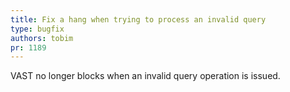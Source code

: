 ```yaml
---
title: Fix a hang when trying to process an invalid query
type: bugfix
authors: tobim
pr: 1189
---
```


VAST no longer blocks when an invalid query operation is issued.

